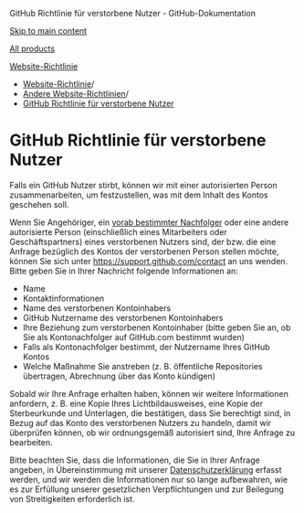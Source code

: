 GitHub Richtlinie für verstorbene Nutzer - GitHub-Dokumentation

[Skip to main content](#main-content)

[All products](/de)

[Website-Richtlinie](/de/site-policy)

* [Website-Richtlinie](/de/site-policy)/
* [Andere Website-Richtlinien](/de/site-policy/other-site-policies)/
* [GitHub Richtlinie für verstorbene Nutzer](/de/site-policy/other-site-policies/github-deceased-user-policy)

GitHub Richtlinie für verstorbene Nutzer
==========

Falls ein GitHub Nutzer stirbt, können wir mit einer autorisierten Person zusammenarbeiten, um festzustellen, was mit dem Inhalt des Kontos geschehen soll.

Wenn Sie Angehöriger, ein [vorab bestimmter Nachfolger](/de/account-and-profile/setting-up-and-managing-your-personal-account-on-github/managing-access-to-your-personal-repositories/maintaining-ownership-continuity-of-your-personal-accounts-repositories) oder eine andere autorisierte Person (einschließlich eines Mitarbeiters oder Geschäftspartners) eines verstorbenen Nutzers sind, der bzw. die eine Anfrage bezüglich des Kontos der verstorbenen Person stellen möchte, können Sie sich unter <https://support.github.com/contact> an uns wenden. Bitte geben Sie in Ihrer Nachricht folgende Informationen an:

* Name
* Kontaktinformationen
* Name des verstorbenen Kontoinhabers
* GitHub Nutzername des verstorbenen Kontoinhabers
* Ihre Beziehung zum verstorbenen Kontoinhaber (bitte geben Sie an, ob Sie als Kontonachfolger auf GitHub.com bestimmt wurden)
* Falls als Kontonachfolger bestimmt, der Nutzername Ihres GitHub Kontos
* Welche Maßnahme Sie anstreben (z. B. öffentliche Repositories übertragen, Abrechnung über das Konto kündigen)

Sobald wir Ihre Anfrage erhalten haben, können wir weitere Informationen anfordern, z. B. eine Kopie Ihres Lichtbildausweises, eine Kopie der Sterbeurkunde und Unterlagen, die bestätigen, dass Sie berechtigt sind, in Bezug auf das Konto des verstorbenen Nutzers zu handeln, damit wir überprüfen können, ob wir ordnungsgemäß autorisiert sind, Ihre Anfrage zu bearbeiten.

Bitte beachten Sie, dass die Informationen, die Sie in Ihrer Anfrage angeben, in Übereinstimmung mit unserer [Datenschutzerklärung](/de/site-policy/privacy-policies/github-privacy-statement) erfasst werden, und wir werden die Informationen nur so lange aufbewahren, wie es zur Erfüllung unserer gesetzlichen Verpflichtungen und zur Beilegung von Streitigkeiten erforderlich ist.
